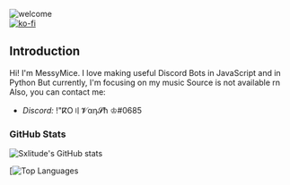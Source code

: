 ![welcome](https://i.imgur.com/6XHBC84.png) <br/>
[![ko-fi](https://ko-fi.com/img/githubbutton_sm.svg)](https://ko-fi.com/messymice)
## Introduction
Hi!
I'm MessyMice. I love making useful Discord Bots in JavaScript and in Python But currently, I'm focusing on my music Source is not available rn Also, you can contact me:
- *Discord:* !"ⴽO〢𝓥αη𝓢ħ  ♔#0685
### GitHub Stats
![Sxlitude's GitHub stats](https://github-readme-stats.vercel.app/api?username=MessyMice&show_icons=true&theme=radical)

[![Top Languages](https://github-readme-stats.vercel.app/api/top-langs/?username=MessyMice&layout=compact)

<!---
MessyMice/MyProfile is a ✨ special ✨ repository because its `README.md` (this file) appears on your GitHub profile.
You can click the Preview link to take a look at your changes.
--->
